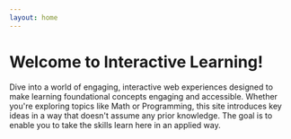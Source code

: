 ```yaml
---
layout: home
---
```


# Welcome to Interactive Learning!

Dive into a world of engaging, interactive web experiences designed to make learning foundational concepts engaging and accessible. Whether you're exploring topics like Math or Programming, this site introduces key ideas in a way that doesn't assume any prior knowledge. The goal is to enable you to take the skills learn here in an applied way.
